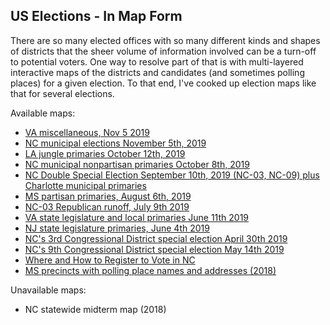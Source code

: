 ## US Elections - In Map Form

There are so many elected offices with so many different kinds and shapes of districts that the sheer volume of information involved can be a turn-off to potential voters. One way to resolve part of that is with multi-layered interactive maps of the districts and candidates (and sometimes polling places) for a given election. To that end, I've cooked up election maps like that for several elections.

Available maps:
* [VA miscellaneous, Nov 5 2019](https://fiveham.github.io/Elections/2019/11/05/VA.html)
* [NC municipal elections November 5th, 2019](https://fiveham.github.io/Elections/2019/11/05/NC.html)
* [LA jungle primaries October 12th, 2019](https://fiveham.github.io/Elections/2019/10/12/LA.html)
* [NC municipal nonpartisan primaries October 8th, 2019](https://fiveham.github.io/Elections/2019/10/08/NC.html)
* [NC Double Special Election September 10th, 2019 (NC-03, NC-09) plus Charlotte municipal primaries](https://fiveham.github.io/Elections/2019/09/10/NC.html)
* [MS partisan primaries, August 6th, 2019](https://fiveham.github.io/Elections/2019/08/06/MS.html)
* [NC-03 Republican runoff, July 9th 2019](https://fiveham.github.io/Elections/2019/07/09/NC03.html)
* [VA state legislature and local primaries June 11th 2019](https://fiveham.github.io/Elections/2019/primary/VA.html)
* [NJ state legislature primaries, June 4th 2019](https://fiveham.github.io/Elections/2019/primary/NJ.html)
* [NC's 3rd Congressional District special election April 30th 2019](https://fiveham.github.io/Elections/2019/special/NC03.html)
* [NC's 9th Congressional District special election May 14th 2019](https://fiveham.github.io/Elections/2019/special/NC09.html)
* [Where and How to Register to Vote in NC](https://fiveham.github.io/Elections/2019/register/nc/sites.html)
* [MS precincts with polling place names and addresses (2018)](https://fiveham.github.io/Elections/2018/general/MS.html)

Unavailable maps:
* NC statewide midterm map (2018)

